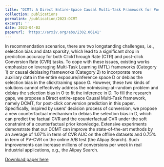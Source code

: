 ```yaml
---
title: "DCMT: A Direct Entire-Space Causal Multi-Task Framework for Post-Click Conversion Estimation"
collection: publications
permalink: /publication/2023-DCMT
excerpt: ''
date: 2023-04-03
paperurl: 'https://arxiv.org/abs/2302.06141'
---
```

In recommendation scenarios, there are two longstanding challenges, i.e., selection bias and data sparsity, which lead to a significant drop in prediction accuracy for both ClickThrough Rate (CTR) and post-click Conversion Rate (CVR) tasks. To cope with these issues, existing works emphasize on
leveraging Multi-Task Learning (MTL) frameworks (Category 1) or causal debiasing frameworks (Category 2) to incorporate more auxiliary data in the entire exposure/inference space D or debias the selection bias in the click/training space O. However, these two kinds of solutions cannot effectively address the notmissing-at-random problem and debias the selection bias in O to fit the inference in D. To fill the research gaps, we propose a Direct entire-space Causal Multi-Task framework, namely DCMT, for post-click conversion prediction in this paper. Specifically, inspired by users’ decision process of conversion, we propose a new counterfactual mechanism to debias the selection bias in D, which can predict the factual CVR and the counterfactual CVR under the soft constraint of a counterfactual prior knowledge. Extensive experiments demonstrate that our DCMT can improve the state-of-the-art methods by an average of 1.07% in term of CVR AUC on the offline datasets and 0.75% in term of PV-CVR on the online A/B test (the Alipay Search). Such improvements can increase millions of conversions per week in real industrial applications, e.g., the Alipay Search.

[Download paper here](https://arxiv.org/pdf/2302.06141.pdf)
